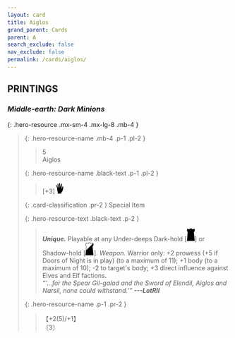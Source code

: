 ```yaml
---
layout: card
title: Aiglos
grand_parent: Cards
parent: A
search_exclude: false
nav_exclude: false
permalink: /cards/aiglos/
---
```


## PRINTINGS


### _Middle-earth: Dark Minions_

{: .hero-resource .mx-sm-4 .mx-lg-8 .mb-4 }
> {: .hero-resource-name .mb-4 .p-1 .pl-2 }
> > <div class="card-mp">5</div>
> > <div class="card-name">Aiglos</div>
>
> {: .hero-resource-name .black-text .p-1 .pl-2 }
> > [+3]![](/assets/images/di.svg)
>
> {: .card-classification .pr-2 }
> Special Item
>
> {: .hero-resource-text .black-text .p-2 }
> > _**Unique.**_ Playable at any Under-deeps Dark-hold \[![](/assets/images/dark-hold.svg)] or Shadow-hold \[![](/assets/images/shadow-hold.svg)]. _Weapon._ Warrior only: +2 prowess (+5 if Doors of Night is in play) (to a maximum of 11); +1 body (to a maximum of 10); -2 to target's body; +3 direct influence against Elves and Elf factions. <br>_“‘...for the Spear Gil-galad and the Sword of Elendil, Aiglos and Narsil, none could withstand.’”_ ***---&NoBreak;LotRII*** 
> 
> {: .hero-resource-name .p-1 .pr-2 }
> > <div class="card-shield">【+2(5)/+1】</div>
> > <div class="card-corruption">〔3〕</div>
